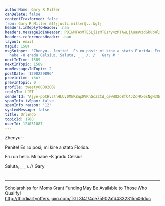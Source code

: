 ```yaml
---
authorName: Gary R Miller
canDelete: false
contentTrasformed: false
from: Gary R Miller &lt;justi.miller@...&gt;
headers.inReplyToHeader: .nan
headers.messageIdInHeader: PDIwMTAxMTE5LjIzMTEzNy4zMTAwLjAuanVzdGkubWlsbGVyQGp1bm8uY29tPg==
headers.referencesHeader: .nan
layout: email
msgId: 1588
msgSnippet: 'Zhenyu-- Penite!  Es no posi; mi kine a stato Florida. Fru un helio.  Mi
  habe -8 gradu Celsius. Saluta, _ _ /. /   Gary # '
nextInTime: 1589
nextInTopic: 1589
numMessagesInTopic: 2
postDate: '1290229896'
prevInTime: 1587
prevInTopic: 0
profile: tweety08092002
replyTo: LIST
senderId: YAjye-poCHvzXhHLUv0MWR8up0VKhGcZ2Cd_qYwWO2o8fC4JZcvRx6sNgH3On4rAaJzRmhANOlI8OIyXYJbcSjA3y-8bgmYvWGDl_w
spamInfo.isSpam: false
spamInfo.reason: '12'
systemMessage: false
title: Orlando
topicId: 1588
userId: 123051087
---
```


Zhenyu--

Penite!  Es no posi; mi kine a stato Florida.

Fru un helio.  Mi habe -8 gradu Celsius.

Saluta,
_ _
/.
/\   Gary
#
____________________________________________________________
Scholarships for Moms
Grant Funding May Be Available to Those Who Qualify!
http://thirdpartyoffers.juno.com/TGL3141/4ce75902afd4332315m06duc

